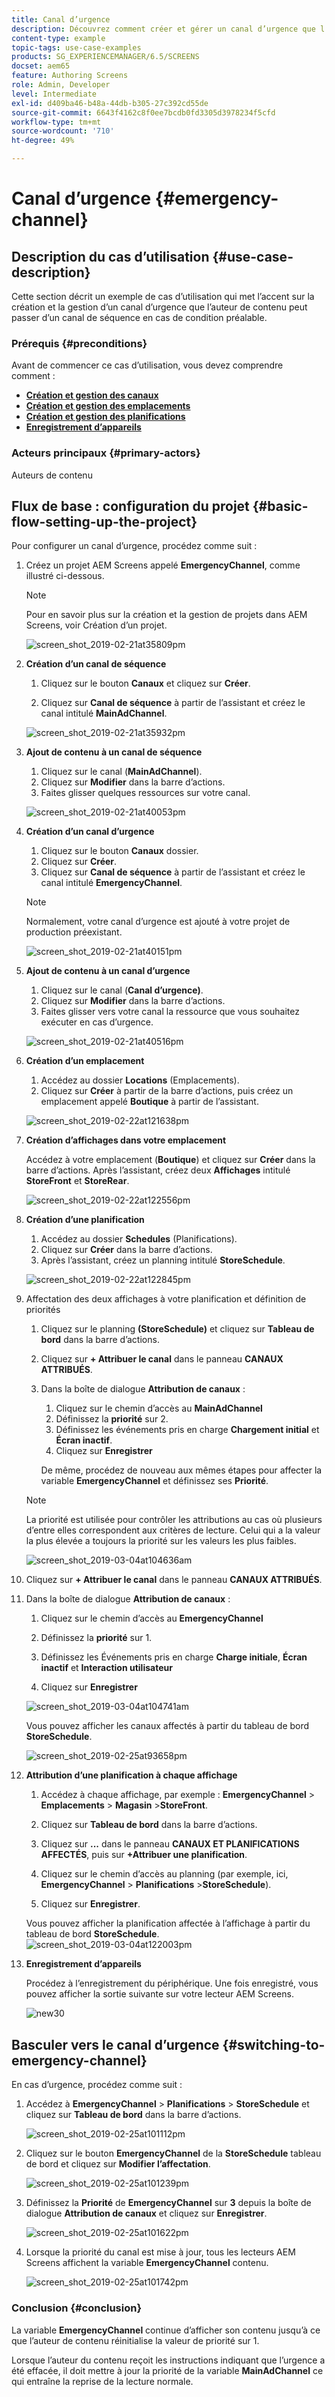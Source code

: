 ```yaml
---
title: Canal d’urgence
description: Découvrez comment créer et gérer un canal d’urgence que l’auteur de contenu peut basculer d’un canal de séquence s’il y a une condition préalable.
content-type: example
topic-tags: use-case-examples
products: SG_EXPERIENCEMANAGER/6.5/SCREENS
docset: aem65
feature: Authoring Screens
role: Admin, Developer
level: Intermediate
exl-id: d409ba46-b48a-44db-b305-27c392cd55de
source-git-commit: 6643f4162c8f0ee7bcdb0fd3305d3978234f5cfd
workflow-type: tm+mt
source-wordcount: '710'
ht-degree: 49%

---
```


# Canal d’urgence {#emergency-channel}

## Description du cas d’utilisation {#use-case-description}

Cette section décrit un exemple de cas d’utilisation qui met l’accent sur la création et la gestion d’un canal d’urgence que l’auteur de contenu peut passer d’un canal de séquence en cas de condition préalable.

### Prérequis {#preconditions}

Avant de commencer ce cas d’utilisation, vous devez comprendre comment :

* **[Création et gestion des canaux](managing-channels.md)**
* **[Création et gestion des emplacements](managing-locations.md)**
* **[Création et gestion des planifications](managing-schedules.md)**
* **[Enregistrement d’appareils](device-registration.md)**

### Acteurs principaux {#primary-actors}

Auteurs de contenu

## Flux de base : configuration du projet {#basic-flow-setting-up-the-project}

Pour configurer un canal d’urgence, procédez comme suit :

1. Créez un projet AEM Screens appelé **EmergencyChannel**, comme illustré ci-dessous.

   >[!NOTE]
   >Pour en savoir plus sur la création et la gestion de projets dans AEM Screens, voir Création d’un projet.

   ![screen_shot_2019-02-21at35809pm](assets/screen_shot_2019-02-21at35809pm.png)

1. **Création d’un canal de séquence**

   1. Cliquez sur le bouton **Canaux** et cliquez sur **Créer**.

   1. Cliquez sur **Canal de séquence** à partir de l’assistant et créez le canal intitulé **MainAdChannel**.

   ![screen_shot_2019-02-21at35932pm](assets/screen_shot_2019-02-21at35932pm.png)

1. **Ajout de contenu à un canal de séquence**

   1. Cliquez sur le canal (**MainAdChannel**).
   1. Cliquez sur **Modifier** dans la barre d’actions.
   1. Faites glisser quelques ressources sur votre canal.

   ![screen_shot_2019-02-21at40053pm](assets/screen_shot_2019-02-21at40053pm.png)

1. **Création d’un canal d’urgence**

   1. Cliquez sur le bouton **Canaux** dossier.
   1. Cliquez sur **Créer**.
   1. Cliquez sur **Canal de séquence** à partir de l’assistant et créez le canal intitulé **EmergencyChannel**.

   >[!NOTE]
   >
   >Normalement, votre canal d’urgence est ajouté à votre projet de production préexistant.

   ![screen_shot_2019-02-21at40151pm](assets/screen_shot_2019-02-21at40151pm.png)

1. **Ajout de contenu à un canal d’urgence**

   1. Cliquez sur le canal (**Canal d’urgence)**.
   1. Cliquez sur **Modifier** dans la barre d’actions.
   1. Faites glisser vers votre canal la ressource que vous souhaitez exécuter en cas d’urgence.

   ![screen_shot_2019-02-21at40516pm](assets/screen_shot_2019-02-21at40516pm.png)

1. **Création d’un emplacement**

   1. Accédez au dossier **Locations** (Emplacements).
   1. Cliquez sur **Créer** à partir de la barre d’actions, puis créez un emplacement appelé **Boutique** à partir de l’assistant.

   ![screen_shot_2019-02-22at121638pm](assets/screen_shot_2019-02-22at121638pm.png)

1. **Création d’affichages dans votre emplacement**

   Accédez à votre emplacement (**Boutique**) et cliquez sur **Créer** dans la barre d’actions. Après l’assistant, créez deux **Affichages** intitulé **StoreFront** et **StoreRear**.

   ![screen_shot_2019-02-22at122556pm](assets/screen_shot_2019-02-22at122556pm.png)

1. **Création d’une planification**

   1. Accédez au dossier **Schedules** (Planifications).
   1. Cliquez sur **Créer** dans la barre d’actions.
   1. Après l’assistant, créez un planning intitulé **StoreSchedule**.

   ![screen_shot_2019-02-22at122845pm](assets/screen_shot_2019-02-22at122845pm.png)

1. Affectation des deux affichages à votre planification et définition de priorités

   1. Cliquez sur le planning **(StoreSchedule)** et cliquez sur **Tableau de bord** dans la barre d’actions.

   1. Cliquez sur **+ Attribuer le canal** dans le panneau **CANAUX ATTRIBUÉS**.

   1. Dans la boîte de dialogue **Attribution de canaux** :

      1. Cliquez sur le chemin d’accès au **MainAdChannel**
      1. Définissez la **priorité** sur 2.
      1. Définissez les événements pris en charge **Chargement initial** et **Écran inactif**.
      1. Cliquez sur **Enregistrer**

      De même, procédez de nouveau aux mêmes étapes pour affecter la variable **EmergencyChannel** et définissez ses **Priorité**.

   >[!NOTE]
   >
   >La priorité est utilisée pour contrôler les attributions au cas où plusieurs d’entre elles correspondent aux critères de lecture. Celui qui a la valeur la plus élevée a toujours la priorité sur les valeurs les plus faibles.

   ![screen_shot_2019-03-04at104636am](assets/screen_shot_2019-03-04at104636am.png)

1. Cliquez sur **+ Attribuer le canal** dans le panneau **CANAUX ATTRIBUÉS**.

1. Dans la boîte de dialogue **Attribution de canaux** :

   1. Cliquez sur le chemin d’accès au **EmergencyChannel**
   1. Définissez la **priorité** sur 1.

   1. Définissez les Événements pris en charge **Charge initiale**, **Écran inactif** et **Interaction utilisateur**

   1. Cliquez sur **Enregistrer**

   ![screen_shot_2019-03-04at104741am](assets/screen_shot_2019-03-04at104741am.png)

   Vous pouvez afficher les canaux affectés à partir du tableau de bord **StoreSchedule**.

   ![screen_shot_2019-02-25at93658pm](assets/screen_shot_2019-02-25at93658pm.png)

1. **Attribution d’une planification à chaque affichage**

   1. Accédez à chaque affichage, par exemple : **EmergencyChannel** > **Emplacements** > **Magasin** >**StoreFront**.

   1. Cliquez sur **Tableau de bord** dans la barre d’actions.
   1. Cliquez sur **...** dans le panneau **CANAUX ET PLANIFICATIONS AFFECTÉS**, puis sur **+Attribuer une planification**.

   1. Cliquez sur le chemin d’accès au planning (par exemple, ici, **EmergencyChannel** > **Planifications** >**StoreSchedule**).

   1. Cliquez sur **Enregistrer**.

   Vous pouvez afficher la planification affectée à l’affichage à partir du tableau de bord **StoreSchedule**.
   ![screen_shot_2019-03-04at122003pm](assets/screen_shot_2019-03-04at122003pm.png)

1. **Enregistrement d’appareils**

   Procédez à l’enregistrement du périphérique. Une fois enregistré, vous pouvez afficher la sortie suivante sur votre lecteur AEM Screens.

   ![new30](assets/new30.gif)

## Basculer vers le canal d’urgence {#switching-to-emergency-channel}

En cas d’urgence, procédez comme suit :

1. Accédez à **EmergencyChannel** > **Planifications** > **StoreSchedule** et cliquez sur **Tableau de bord** dans la barre d’actions.

   ![screen_shot_2019-02-25at101112pm](assets/screen_shot_2019-02-25at101112pm.png)

1. Cliquez sur le bouton **EmergencyChannel** de la **StoreSchedule** tableau de bord et cliquez sur **Modifier l’affectation**.

   ![screen_shot_2019-02-25at101239pm](assets/screen_shot_2019-02-25at101239pm.png)

1. Définissez la **Priorité** de **EmergencyChannel** sur **3** depuis la boîte de dialogue **Attribution de canaux** et cliquez sur **Enregistrer**.

   ![screen_shot_2019-02-25at101622pm](assets/screen_shot_2019-02-25at101622pm.png)

1. Lorsque la priorité du canal est mise à jour, tous les lecteurs AEM Screens affichent la variable **EmergencyChannel** contenu.

   ![screen_shot_2019-02-25at101742pm](assets/screen_shot_2019-02-25at101742pm.png)

### Conclusion {#conclusion}

La variable **EmergencyChannel** continue d’afficher son contenu jusqu’à ce que l’auteur de contenu réinitialise la valeur de priorité sur 1.

Lorsque l’auteur du contenu reçoit les instructions indiquant que l’urgence a été effacée, il doit mettre à jour la priorité de la variable **MainAdChannel** ce qui entraîne la reprise de la lecture normale.
